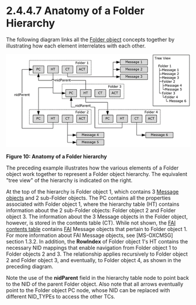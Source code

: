 <html dir="LTR" xmlns:mshelp="http://msdn.microsoft.com/mshelp" xmlns:ddue="http://ddue.schemas.microsoft.com/authoring/2003/5" xmlns:xlink="http://www.w3.org/1999/xlink" xmlns:tool="http://www.microsoft.com/tooltip">
    <head>
        <meta http-equiv="Content-Type" content="text/html; CHARSET=utf-8"></meta>
        <meta name="save" content="history"></meta>
        <title>2.4.4.7 Anatomy of a Folder Hierarchy</title>
        <xml>
            <mshelp:toctitle title="2.4.4.7 Anatomy of a Folder Hierarchy"></mshelp:toctitle>
            <mshelp:rltitle title="[MS-PST]: Anatomy of a Folder Hierarchy"></mshelp:rltitle>
            <mshelp:keyword index="A" term="412a79f3-5b12-49b3-848f-da1738233db1"></mshelp:keyword>
            <mshelp:attr name="DCSext.ContentType" value="open specification"></mshelp:attr>
            <mshelp:attr name="AssetID" value="412a79f3-5b12-49b3-848f-da1738233db1"></mshelp:attr>
            <mshelp:attr name="TopicType" value="kbRef"></mshelp:attr>
            <mshelp:attr name="DCSext.Title" value="[MS-PST]: Anatomy of a Folder Hierarchy" />
        </xml>
    </head>
    <body>
        <div id="header">
            <h1 class="heading">2.4.4.7 Anatomy of a Folder Hierarchy</h1>
        </div>
        <div id="mainSection">
            <div id="mainBody">
                <div id="allHistory" class="saveHistory"></div>
                <div id="sectionSection0" class="section" name="collapseableSection">
                    

<p>The following diagram links all the <a href="08220cc9-69b1-4072-a2e7-2a0ff201d505.htm#gt_0682daa7-c1b8-419b-8a32-6048833d0b72">Folder object</a> concepts
together by illustrating how each element interrelates with each other.</p>

<p><img id="MS-PST_pictb8b532e5-f7be-4de3-b689-cc0d76a27aa1.png" src="MS-PST_files/image010.png" alt="Anatomy of a Folder hierarchy" title="Anatomy of a Folder hierarchy"></p>

<p><b>Figure 10: Anatomy of a Folder hierarchy</b></p>

<p>The preceding example illustrates how the various elements
of a Folder object work together to represent a Folder object hierarchy. The
equivalent &quot;tree view&quot; of the hierarchy is indicated on the right.</p>

<p>At the top of the hierarchy is Folder object 1, which
contains 3 <a href="08220cc9-69b1-4072-a2e7-2a0ff201d505.htm#gt_b6c15d0c-d992-421d-ba96-99d3b63894cf">Message objects</a>
and 2 sub-Folder objects. The PC contains all the properties associated with
Folder object 1, where the hierarchy table (HT) contains information about the
2 sub-Folder objects: Folder object 2 and Folder object 3. The information
about the 3 Message objects in the Folder object, however, is stored in the
contents table (CT). While not shown, the <a href="08220cc9-69b1-4072-a2e7-2a0ff201d505.htm#gt_d7d60068-8690-4d36-8dae-9d7f73dc77b9">FAI contents table</a> contains
<a href="08220cc9-69b1-4072-a2e7-2a0ff201d505.htm#gt_6f222571-3f61-4250-a8a6-d56505335792">FAI</a> Message objects that
pertain to Folder object 1. For more information about FAI Message objects, see
<mshelp:link keywords="7fd7ec40-deec-4c06-9493-1bc06b349682" tabindex="0">[MS-OXCMSG]</mshelp:link>
section 1.3.2. In addition, the <b>RowIndex</b> of Folder object 1's HT
contains the necessary NID mappings that enable navigation from Folder object 1
to Folder objects 2 and 3. The relationship applies recursively to Folder
object 2 and Folder object 3, and eventually, to Folder object 4, as shown in
the preceding diagram.</p>

<p>Note the use of the <b>nidParent</b> field in the hierarchy
table node to point back to the NID of the parent Folder object. Also note that
all arrows eventually point to the Folder object PC node, whose NID can be
replaced with different NID_TYPEs to access the other TCs.</p>
                </div>
            </div>
        </div>
    </body>
</html>